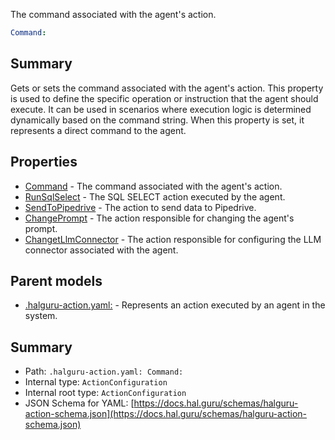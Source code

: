 <!--
title: Command
description: The command associated with the agent's action.
version: 1.38.9-beta.21
generated: true
date: 2025-04-15
node: This file is generated by the command-line program: `halguru manual -c -m`
-->


The command associated with the agent's action.

```yaml
Command:
```

## Summary

Gets or sets the command associated with the agent's action. This property is used to define the specific operation or instruction that the agent should execute. It can be used in scenarios where execution logic is determined dynamically based on the command string. When this property is set, it represents a direct command to the agent.

## Properties

* [Command]((action)-command.md) - The command associated with the agent's action.
* [RunSqlSelect]((action)-runsqlselect.md) - The SQL SELECT action executed by the agent.
* [SendToPipedrive]((action)-sendtopipedrive.md) - The action to send data to Pipedrive.
* [ChangePrompt]((action)-changeprompt.md) - The action responsible for changing the agent's prompt.
* [ChangetLlmConnector]((action)-changetllmconnector.md) - The action responsible for configuring the LLM connector associated with the agent.

## Parent models

* [.halguru-action.yaml:]((action).md) - Represents an action executed by an agent in the system.

## Summary

* Path: `.halguru-action.yaml: Command:`
* Internal type: `ActionConfiguration`
* Internal root type: `ActionConfiguration`
* JSON Schema for YAML: [https://docs.hal.guru/schemas/halguru-action-schema.json](https://docs.hal.guru/schemas/halguru-action-schema.json)
